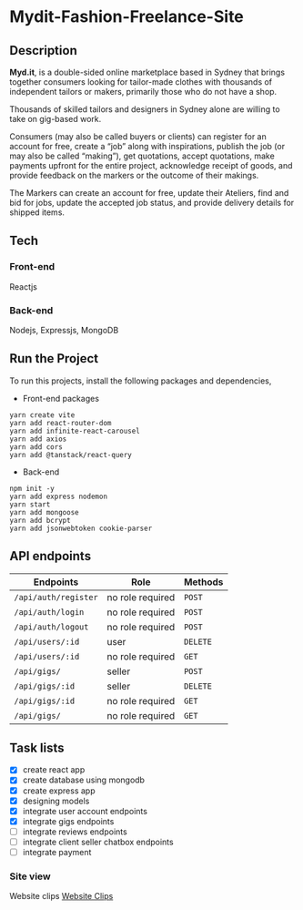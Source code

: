 # Mydit-Fashion-Freelance-Site

## Description
**Myd.it**, is a double-sided online marketplace based in Sydney that brings together consumers looking for tailor-made clothes with thousands of independent tailors or makers, primarily those who do not have a shop.

Thousands of skilled tailors and designers in Sydney alone are willing to take on gig-based work.

Consumers (may also be called buyers or clients) can register for an account for free, create a “job” along with inspirations, publish the job (or may also be called “making”), get quotations, accept quotations, make payments upfront for the entire project, acknowledge receipt of goods, and provide feedback on the markers or the outcome of their makings.

The Markers can create an account for free, update their Ateliers, find and bid for jobs, update the accepted job status, and provide delivery details for shipped items.
## Tech
### Front-end
Reactjs

### Back-end
Nodejs, Expressjs, MongoDB

## Run the Project
To run this projects, install the following packages and dependencies,
- Front-end packages
```
yarn create vite
yarn add react-router-dom
yarn add infinite-react-carousel
yarn add axios
yarn add cors
yarn add @tanstack/react-query
```
- Back-end
```
npm init -y
yarn add express nodemon
yarn start
yarn add mongoose
yarn add bcrypt
yarn add jsonwebtoken cookie-parser
```
## API endpoints
| Endpoints | Role | Methods |
| --- | --- | --- |
| `/api/auth/register` | no role required | `POST` |
| `/api/auth/login` | no role required | `POST` |
| `/api/auth/logout` | no role required | `POST` |
| `/api/users/:id` | user | `DELETE` |
| `/api/users/:id` | no role required | `GET` |
| `/api/gigs/` | seller | `POST` |
| `/api/gigs/:id` | seller | `DELETE` |
| `/api/gigs/:id` | no role required | `GET` |
| `/api/gigs/` | no role required | `GET` |

## Task lists
- [x] create react app
- [x] create database using mongodb
- [x] create express app
- [x] designing models
- [x] integrate user account endpoints
- [x] integrate gigs endpoints  
- [ ] integrate reviews endpoints
- [ ] integrate client seller chatbox endpoints
- [ ] integrate payment  

### Site view
Website clips [Website Clips](https://github.com/jahidulsec/Mydit-Fashion-Freelance-Site/blob/main/Front-end/public/Website%20clip.webm)
